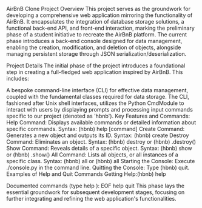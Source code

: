 AirBnB Clone Project Overview
This project serves as the groundwork for developing a comprehensive web application mirroring the functionality of AirBnB. It encapsulates the integration of database storage solutions, a functional back-end API, and front-end interaction, marking the preliminary phase of a student initiative to recreate the AirBnB platform. The current phase introduces a back-end console designed for data management, enabling the creation, modification, and deletion of objects, alongside managing persistent storage through JSON serialization/deserialization.

Project Details
The initial phase of the project introduces a foundational step in creating a full-fledged web application inspired by AirBnB. This includes:

A bespoke command-line interface (CLI) for effective data management, coupled with the fundamental classes required for data storage.
The CLI, fashioned after Unix shell interfaces, utilizes the Python CmdModule to interact with users by displaying prompts and processing input commands specific to our project (denoted as 'hbnb').
Key Features and Commands:
Help Command: Displays available commands or detailed information about specific commands.
Syntax: (hbnb) help [command]
Create Command: Generates a new object and outputs its ID.
Syntax: (hbnb) create <ClassName>
Destroy Command: Eliminates an object.
Syntax: (hbnb) destroy <ClassName> <id> or (hbnb) <ClassName>.destroy(<id>)
Show Command: Reveals details of a specific object.
Syntax: (hbnb) show <ClassName> <id> or (hbnb) <ClassName>.show(<id>)
All Command: Lists all objects, or all instances of a specific class.
Syntax: (hbnb) all or (hbnb) all <ClassName>
Starting the Console: Execute ./console.py in the command line.
Quitting the Console: Type (hbnb) quit.
Examples of Help and Quit Commands
Getting Help:(hbnb) help

Documented commands (type help <topic>):
EOF  help  quit
This phase lays the essential groundwork for subsequent development stages, focusing on further integrating and refining the web application's functionalities.






